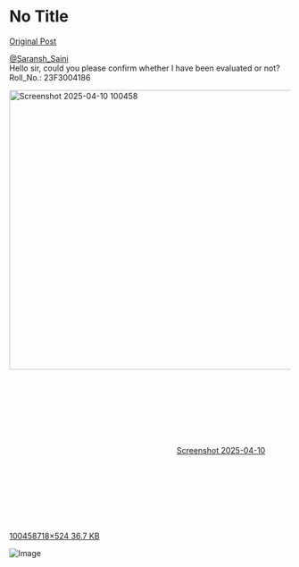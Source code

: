 # No Title

[Original Post](https://discourse.onlinedegree.iitm.ac.in/t/169029/467)

<p><a class="mention" href="/u/saransh_saini">@Saransh_Saini</a><br>
Hello sir, could you please confirm whether I have been evaluated or not?<br>
Roll_No.: 23F3004186<br>
<div class="lightbox-wrapper"><a class="lightbox" href="https://europe1.discourse-cdn.com/flex013/uploads/iitm/original/3X/2/f/2f00b2f56a9b51807a5b275efe7289d07811a16e.png" data-download-href="/uploads/short-url/6HNWcSw8nuLvo8wwPgNcAvIgH5I.png?dl=1" title="Screenshot 2025-04-10 100458" rel="noopener nofollow ugc"><img src="https://europe1.discourse-cdn.com/flex013/uploads/iitm/optimized/3X/2/f/2f00b2f56a9b51807a5b275efe7289d07811a16e_2_685x500.png" alt="Screenshot 2025-04-10 100458" data-base62-sha1="6HNWcSw8nuLvo8wwPgNcAvIgH5I" width="685" height="500" srcset="https://europe1.discourse-cdn.com/flex013/uploads/iitm/optimized/3X/2/f/2f00b2f56a9b51807a5b275efe7289d07811a16e_2_685x500.png, https://europe1.discourse-cdn.com/flex013/uploads/iitm/original/3X/2/f/2f00b2f56a9b51807a5b275efe7289d07811a16e.png 1.5x, https://europe1.discourse-cdn.com/flex013/uploads/iitm/original/3X/2/f/2f00b2f56a9b51807a5b275efe7289d07811a16e.png 2x" data-dominant-color="F5F5F6"><div class="meta"><svg class="fa d-icon d-icon-far-image svg-icon" aria-hidden="true"><use href="#far-image"></use></svg><span class="filename">Screenshot 2025-04-10 100458</span><span class="informations">718×524 36.7 KB</span><svg class="fa d-icon d-icon-discourse-expand svg-icon" aria-hidden="true"><use href="#discourse-expand"></use></svg></div></a></div></p>

![Image](https://europe1.discourse-cdn.com/flex013/uploads/iitm/optimized/3X/2/f/2f00b2f56a9b51807a5b275efe7289d07811a16e_2_685x500.png)